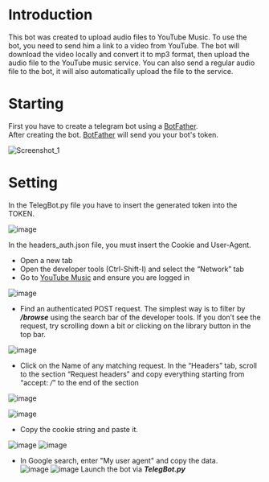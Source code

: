 # Introduction
This bot was created to upload audio files to YouTube Music. To use the bot, you need to send him a link to a video from YouTube. The bot will download the video locally and convert it to mp3 format, then upload the audio file to the YouTube music service. You can also send a regular audio file to the bot, it will also automatically upload the file to the service.  

# Starting

First you have to create a telegram bot using a [BotFather](https://t.me/BotFather).  
After creating the bot. [BotFather](https://t.me/BotFather) will send you your bot's token.  
  
![Screenshot_1](https://user-images.githubusercontent.com/20659925/178162944-3868c067-6d90-467b-9d51-4f929ea07b23.png)  
# Setting
In the TelegBot.py file you have to insert the generated token into the TOKEN.  


![image](https://user-images.githubusercontent.com/20659925/178163089-5fb56430-1020-4c93-9315-9ca41a0921b8.png)  

In the headers_auth.json file, you must insert the Cookie and User-Agent.  
* Open a new tab  
* Open the developer tools (Ctrl-Shift-I) and select the “Network” tab  
* Go to [YouTube Music](https://music.youtube.com) and ensure you are logged in

![image](https://user-images.githubusercontent.com/20659925/178163460-dd89957a-fcf3-4904-a26c-685489b29f6c.png)  
* Find an authenticated POST request. The simplest way is to filter by ***/browse*** using the search bar of the developer tools. If you don’t see the request, try scrolling down a bit or clicking on the library button in the top bar.

![image](https://user-images.githubusercontent.com/20659925/178163481-ee1e4127-3cfd-4c18-a11f-d1138fb5018e.png)
* Click on the Name of any matching request. In the “Headers” tab, scroll to the section “Request headers” and copy everything starting from “accept: */*” to the end of the section

![image](https://user-images.githubusercontent.com/20659925/178163502-ab512085-0f53-47c2-8dd3-805e0538dc1f.png)

![image](https://user-images.githubusercontent.com/20659925/178163535-265b319e-4ddf-4c8e-95ad-ed14bafc4c65.png)
* Copy the cookie string and paste it.

![image](https://user-images.githubusercontent.com/20659925/178163593-f207d826-38e0-485e-9f05-368cc7185e15.png)
![image](https://user-images.githubusercontent.com/20659925/178163852-72835f0c-28a7-456c-bc0c-3787e1129105.png)
* In Google search, enter "My user agent" and copy the data.  
![image](https://user-images.githubusercontent.com/20659925/178163890-1b648f20-92de-4467-83fb-d4a542e20884.png)
![image](https://user-images.githubusercontent.com/20659925/178163932-9393d7d8-4805-4bec-bfbb-d7e9175de9b3.png)
Launch the bot via ***TelegBot.py***



